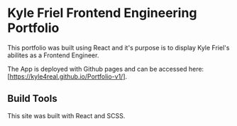 # Kyle Friel Frontend Engineering Portfolio

This portfolio was built using React and it's purpose is to display Kyle Friel's abilites as a Frontend Engineer.

The App is deployed with Github pages and can be accessed here: [https://kyle4real.github.io/Portfolio-v1/].

## Build Tools

This site was built with React and SCSS.
